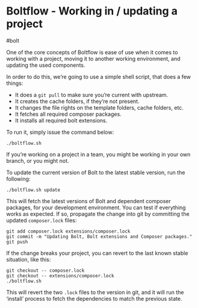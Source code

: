 #  Boltflow - Working in / updating a project

#bolt

One of the core concepts of Boltflow is ease of use when it comes to working with a project, moving it to another working environment, and updating the used components.

In order to do this, we’re going to use a simple shell script, that does a few things: 
* It does a `git pull` to make sure you’re current with upstream.
* It creates the cache folders, if they’re not present.
* It changes the file rights on the template folders, cache folders, etc.
* It fetches all required composer packages.
* It installs all required bolt extensions.

To run it, simply issue the command below:

```
./boltflow.sh
```

If you’re working on a project in a team, you might be working in your own branch, or you might not. 

To update the current version of Bolt to the latest stable version, run the following: 

```
./boltflow.sh update
```

This will fetch the latest versions of Bolt and dependent composer packages, for your development environment. You can test if everything works as expected. If so, propagate the change into git by committing the updated `composer.lock` files: 

```
git add composer.lock extensions/composer.lock
git commit -m "Updating Bolt, Bolt extensions and Composer packages."
git push
```

If the change breaks your project, you can revert to the last known stable situation, like this:

```
git checkout -- composer.lock
git checkout -- extensions/composer.lock
./boltflow.sh 
```

This will revert the two `.lock` files to the version in git, and it will run the ‘install’ process to fetch the dependencies to match the previous state.